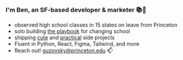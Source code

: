 ### I'm Ben, an SF-based developer & marketer 📚🤗
- observed high school classes in 15 states on leave from Princeton
- solo building [the playbook](https://fix.school) for changing school
- shipping [cute](https://loveisblob.com) and [practical](https://github.com/benguz/prompt-octopus) side projects
- Fluent in Python, React, Figma, Tailwind, and more
- Reach out! guzovsky@princeton.edu 📫 

<!--
**benguz/benguz** is a ✨ _special_ ✨ repository because its `README.md` (this file) appears on your GitHub profile.

Here are some ideas to get you started:

- 🔭 I’m currently working on ...
- 🌱 I’m currently learning ...
- 👯 I’m looking to collaborate on ...
- 🤔 I’m looking for help with ...
- 💬 Ask me about ...
- 📫 How to reach me: ...
- 😄 Pronouns: ...
- ⚡ Fun fact: ...
-->
